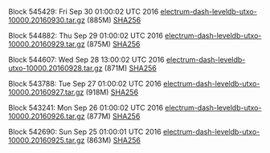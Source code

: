 Block 545429: Fri Sep 30 01:00:02 UTC 2016 [electrum-dash-leveldb-utxo-10000.20160930.tar.gz](https://transfer.sh/dsv7i/electrum-dash-leveldb-utxo-10000.20160930.tar.gz) (885M) [SHA256](https://transfer.sh/jkrqq/electrum-dash-leveldb-utxo-10000.20160930.tar.gz.sha256)

Block 544882: Thu Sep 29 01:00:02 UTC 2016 [electrum-dash-leveldb-utxo-10000.20160929.tar.gz](https://transfer.sh/I0ulR/electrum-dash-leveldb-utxo-10000.20160929.tar.gz) (875M) [SHA256](https://transfer.sh/12ZvXZ/electrum-dash-leveldb-utxo-10000.20160929.tar.gz.sha256)

Block 544607: Wed Sep 28 13:00:02 UTC 2016 [electrum-dash-leveldb-utxo-10000.20160928.tar.gz](https://transfer.sh/F1eCZ/electrum-dash-leveldb-utxo-10000.20160928.tar.gz) (871M) [SHA256](https://transfer.sh/4KRHQ/electrum-dash-leveldb-utxo-10000.20160928.tar.gz.sha256)

Block 543788: Tue Sep 27 01:00:02 UTC 2016 [electrum-dash-leveldb-utxo-10000.20160927.tar.gz](https://transfer.sh/11KJtF/electrum-dash-leveldb-utxo-10000.20160927.tar.gz) (918M) [SHA256](https://transfer.sh/bymy8/electrum-dash-leveldb-utxo-10000.20160927.tar.gz.sha256)

Block 543241: Mon Sep 26 01:00:02 UTC 2016 [electrum-dash-leveldb-utxo-10000.20160926.tar.gz](https://transfer.sh/Ve8A4/electrum-dash-leveldb-utxo-10000.20160926.tar.gz) (877M) [SHA256](https://transfer.sh/WnNy4/electrum-dash-leveldb-utxo-10000.20160926.tar.gz.sha256)

Block 542690: Sun Sep 25 01:00:01 UTC 2016 [electrum-dash-leveldb-utxo-10000.20160925.tar.gz](https://transfer.sh/63C65/electrum-dash-leveldb-utxo-10000.20160925.tar.gz) (863M) [SHA256](https://transfer.sh/1sbyi/electrum-dash-leveldb-utxo-10000.20160925.tar.gz.sha256)
